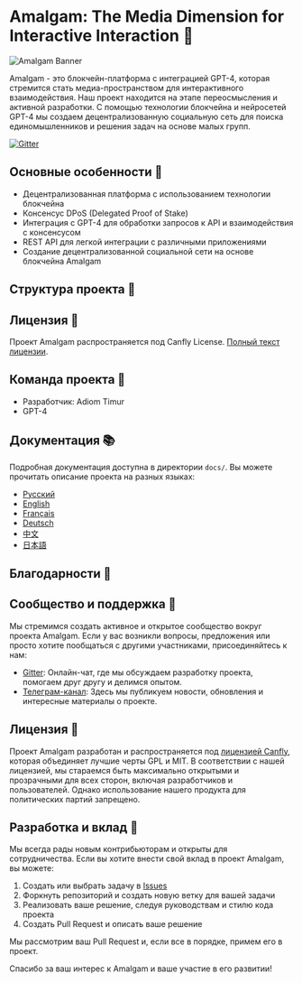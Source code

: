 # Amalgam: The Media Dimension for Interactive Interaction 🚀

![Amalgam Banner](https://i.imgur.com/8q3iM0y.png)

Amalgam - это блокчейн-платформа с интеграцией GPT-4, которая стремится стать медиа-пространством для интерактивного взаимодействия. Наш проект находится на этапе переосмысления и активной разработки. С помощью технологии блокчейна и нейросетей GPT-4 мы создаем децентрализованную социальную сеть для поиска единомышленников и решения задач на основе малых групп.

[![Gitter](https://badges.gitter.im/Canfly/Amalgam.svg)](https://gitter.im/Canfly/Amalgam?utm_source=badge&utm_medium=badge&utm_campaign=pr-badge)

## Основные особенности 🌟

- Децентрализованная платформа с использованием технологии блокчейна
- Консенсус DPoS (Delegated Proof of Stake)
- Интеграция с GPT-4 для обработки запросов к API и взаимодействия с консенсусом
- REST API для легкой интеграции с различными приложениями
- Создание децентрализованной социальной сети на основе блокчейна Amalgam

## Структура проекта 📁


## Лицензия 📄

Проект Amalgam распространяется под Canfly License. [Полный текст лицензии](LICENSE).

## Команда проекта 👥

- Разработчик: Adiom Timur
- GPT-4

## Документация 📚

Подробная документация доступна в директории `docs/`. Вы можете прочитать описание проекта на разных языках:

- [Русский](docs/README_ru.md)
- [English](docs/README_en.md)
- [Français](docs/README_fr.md)
- [Deutsch](docs/README_de.md)
- [中文](docs/README_cn.md)
- [日本語](docs/README_jp.md)

## Благодарности 💖
## Сообщество и поддержка 💬

Мы стремимся создать активное и открытое сообщество вокруг проекта Amalgam. Если у вас возникли вопросы, предложения или просто хотите пообщаться с другими участниками, присоединяйтесь к нам:

- [Gitter](https://gitter.im/Canfly/Amalgam): Онлайн-чат, где мы обсуждаем разработку проекта, помогаем друг другу и делимся опытом.
- [Телеграм-канал](https://t.me/canfly_org): Здесь мы публикуем новости, обновления и интересные материалы о проекте.

## Лицензия 📃

Проект Amalgam разработан и распространяется под [лицензией Canfly](LICENSE), которая объединяет лучшие черты GPL и MIT. В соответствии с нашей лицензией, мы стараемся быть максимально открытыми и прозрачными для всех сторон, включая разработчиков и пользователей. Однако использование нашего продукта для политических партий запрещено. 

## Разработка и вклад 🚀

Мы всегда рады новым контрибьюторам и открыты для сотрудничества. Если вы хотите внести свой вклад в проект Amalgam, вы можете:

1. Создать или выбрать задачу в [Issues](https://github.com/Canfly/Amalgam/issues)
2. Форкнуть репозиторий и создать новую ветку для вашей задачи
3. Реализовать ваше решение, следуя руководствам и стилю кода проекта
4. Создать Pull Request и описать ваше решение

Мы рассмотрим ваш Pull Request и, если все в порядке, примем его в проект.

Спасибо за ваш интерес к Amalgam и ваше участие в его развитии!


